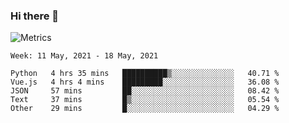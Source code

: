 ### Hi there 👋

![Metrics](https://github.com/radoapx/radoapx/blob/main/github-metrics.svg)

<!--START_SECTION:waka-->
```text
Week: 11 May, 2021 - 18 May, 2021

Python   4 hrs 35 mins   ██████████▒░░░░░░░░░░░░░░   40.71 % 
Vue.js   4 hrs 4 mins    █████████░░░░░░░░░░░░░░░░   36.08 % 
JSON     57 mins         ██░░░░░░░░░░░░░░░░░░░░░░░   08.42 % 
Text     37 mins         █▒░░░░░░░░░░░░░░░░░░░░░░░   05.54 % 
Other    29 mins         █░░░░░░░░░░░░░░░░░░░░░░░░   04.29 % 
```
<!--END_SECTION:waka-->

<!--
**radoapx/radoapx** is a ✨ _special_ ✨ repository because its `README.md` (this file) appears on your GitHub profile.

Here are some ideas to get you started:

- 🔭 I’m currently working on ...
- 🌱 I’m currently learning ...
- 👯 I’m looking to collaborate on ...
- 🤔 I’m looking for help with ...
- 💬 Ask me about ...
- 📫 How to reach me: ...
- 😄 Pronouns: ...
- ⚡ Fun fact: ...
-->
